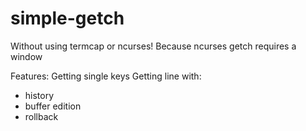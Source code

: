 # simple-getch
Without using termcap or ncurses!
Because ncurses getch requires a window

Features:
Getting single keys
Getting line with:
- history
- buffer edition
- rollback

